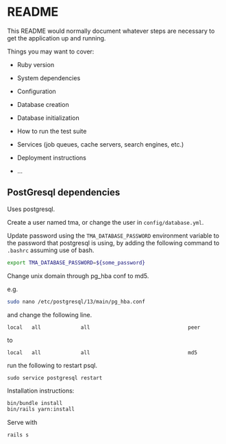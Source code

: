 # README

This README would normally document whatever steps are necessary to get the
application up and running.

Things you may want to cover:

* Ruby version

* System dependencies

* Configuration

* Database creation

* Database initialization

* How to run the test suite

* Services (job queues, cache servers, search engines, etc.)

* Deployment instructions

* ...


## PostGresql dependencies

Uses postgresql.

Create a user named tma, or change the user in `config/database.yml`.

Update password using the `TMA_DATABASE_PASSWORD` environment variable to
the password that postgresql is using, by adding the following command to
`.bashrc` assuming use of bash.

```bash
export TMA_DATABASE_PASSWORD=${some_password}
```

Change unix domain through pg_hba conf to md5.

e.g.
```bash
sudo nano /etc/postgresql/13/main/pg_hba.conf
```

and change the following line.

```
local   all             all                                peer
```

to

```
local   all             all                                md5
```

run the following to restart psql.

```
sudo service postgresql restart
```


Installation instructions:

```bash
bin/bundle install
bin/rails yarn:install
```

Serve with

```
rails s
```
